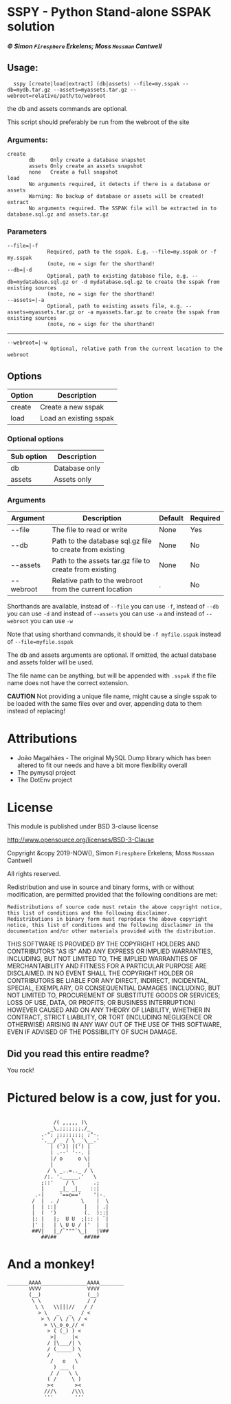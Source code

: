 # SSPY - Python Stand-alone SSPAK solution
##### &copy; Simon `Firesphere` Erkelens; Moss `Mossman` Cantwell

## Usage:

      sspy [create|load|extract] (db|assets) --file=my.sspak --db=mydb.tar.gz --assets=myassets.tar.gz --webroot=relative/path/to/webroot
          
the db and assets commands are optional.

This script should preferably be run from the webroot of the site

### Arguments:

    create
           db     Only create a database snapshot
           assets Only create an assets snapshot
           none   Create a full snapshot
    load
           No arguments required, it detects if there is a database or assets
           Warning: No backup of database or assets will be created!
    extract
           No arguments required. The SSPAK file will be extracted in to database.sql.gz and assets.tar.gz
### Parameters

    --file=|-f 
                 Required, path to the sspak. E.g. --file=my.sspak or -f my.sspak
                 (note, no = sign for the shorthand!
    --db=|-d 
                 Optional, path to existing database file, e.g. --db=mydatabase.sql.gz or -d mydatabase.sql.gz to create the sspak from existing sources
                 (note, no = sign for the shorthand!
    --assets=|-a 
                 Optional, path to existing assets file, e.g. --assets=myassets.tar.gz or -a myassets.tar.gz to create the sspak from existing sources
                 (note, no = sign for the shorthand!

----------
    --webroot=|-w 
                  Optional, relative path from the current location to the webroot

## Options

|Option|Description           |
|------|----------------------|
|create|Create a new sspak    |
|load  |Load an existing sspak|

### Optional options

|Sub option|Description  |
|----------|-------------|
|db        |Database only|
|assets    |Assets only  |

### Arguments

|Argument |Description                                             |Default|Required|
|---------|--------------------------------------------------------|-------|--------|
|--file   |The file to read or write                               |None   |Yes     |
|--db     |Path to the database sql.gz file to create from existing|None   |No      |
|--assets |Path to the assets tar.gz file to create from existing  |None   |No      |
|--webroot|Relative path to the webroot from the current location  |.      |No      |



Shorthands are available, instead of `--file` you can use `-f`, instead of `--db` you can use `-d` and instead of `--assets` you can use `-a` and instead of `--webroot` you can use `-w`

Note that using shorthand commands, it should be `-f myfile.sspak` instead of `--file=myfile.sspak`

The db and assets arguments are optional. If omitted, the actual database and assets folder will be used.

The file name can be anything, but will be appended with `.sspak` if the file name does not have the correct extension.

**CAUTION**
Not providing a unique file name, might cause a single sspak to be loaded with the same files over and over, appending data to them instead of replacing!

# Attributions

- João Magalhães - The original MySQL Dump library which has been altered to fit our needs and have a bit more flexibility overall
- The pymysql project
- The DotEnv project

# License

This module is published under BSD 3-clause license

http://www.opensource.org/licenses/BSD-3-Clause

Copyright &copy 2019-NOW(), Simon `Firesphere` Erkelens; Moss `Mossman` Cantwell

All rights reserved.

Redistribution and use in source and binary forms, with or without modification, are permitted provided that the following conditions are met:

    Redistributions of source code must retain the above copyright notice, this list of conditions and the following disclaimer.
    Redistributions in binary form must reproduce the above copyright notice, this list of conditions and the following disclaimer in the documentation and/or other materials provided with the distribution.

THIS SOFTWARE IS PROVIDED BY THE COPYRIGHT HOLDERS AND CONTRIBUTORS "AS IS" AND ANY EXPRESS OR IMPLIED WARRANTIES, INCLUDING, BUT NOT LIMITED TO, THE IMPLIED WARRANTIES OF MERCHANTABILITY AND FITNESS FOR A PARTICULAR PURPOSE ARE DISCLAIMED. IN NO EVENT SHALL THE COPYRIGHT HOLDER OR CONTRIBUTORS BE LIABLE FOR ANY DIRECT, INDIRECT, INCIDENTAL, SPECIAL, EXEMPLARY, OR CONSEQUENTIAL DAMAGES (INCLUDING, BUT NOT LIMITED TO, PROCUREMENT OF SUBSTITUTE GOODS OR SERVICES; LOSS OF USE, DATA, OR PROFITS; OR BUSINESS INTERRUPTION) HOWEVER CAUSED AND ON ANY THEORY OF LIABILITY, WHETHER IN CONTRACT, STRICT LIABILITY, OR TORT (INCLUDING NEGLIGENCE OR OTHERWISE) ARISING IN ANY WAY OUT OF THE USE OF THIS SOFTWARE, EVEN IF ADVISED OF THE POSSIBILITY OF SUCH DAMAGE.


## Did you read this entire readme? 

You rock!

# Pictured below is a cow, just for you.
```

               /( ,,,,, )\
              _\,;;;;;;;,/_
           .-"; ;;;;;;;;; ;"-.
           '.__/`_ / \ _`\__.'
              | (')| |(') |
              | .--' '--. |
              |/ o     o \|
              |           |
             / \ _..=.._ / \
            /:. '._____.'   \
           ;::'    / \      .;
           |     _|_ _|_   ::|
         .-|     '==o=='    '|-.
        /  |  . /       \    |  \
        |  | ::|         |   | .|
        |  (  ')         (.  )::|
        |: |   |;  U U  ;|:: | `|
        |' |   | \ U U / |'  |  |
        ##V|   |_/`"""`\_|   |V##
           ##V##         ##V##
```

# And a monkey!
```
_______AAAA_______________AAAA________
       VVVV               VVVV        
       (__)               (__)
        \ \               / /
         \ \   \\|||//   / /
          > \   _   _   / <
           > \ / \ / \ / <
            > \\_o_o_// <
             > ( (_) ) <
              >|     |<
             / |\___/| \
             / (_____) \
             /         \
              /   o   \
               ) ___ (   
              / /   \ \  
             ( /     \ )
             ><       ><
            ///\     /\\\
            '''       '''
```